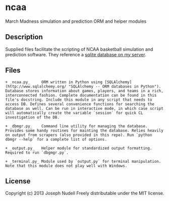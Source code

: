 # ncaa

March Madness simulation and prediction ORM and helper modules

## Description

Supplied files facilitate the scripting of NCAA basketball simulation and
prediction software. They reference a [sqlite database on my server](http://joenoodles.com/data/ncaa.db "college basketball database").

## Files

    + _ncaa.py_     ORM written in Python using [SQLAlchemy](http://www.sqlalchemy.org/ "SQLAlchemy -- ORM databases in Python"). Database stores information about games, players, and teams in a rich, interconnected fashion. Complete documentation can be found in this file's docstring. Include this module in any script that needs to access DB. Defines several convenience functions for searching the database as well. Can be run in interactive mode, in which case script will automatically create the variable `session` for quick CL investigation of the DB.

    + _dbmgr.py_    Command line utility for managing the database. Provides some handy routines for mainting the database. Relies heavily on output from scrapers (also provided in this repo). Run `python dbmgr --help` for a complete list of options.

    + _output.py_   Helper module for standardized output formatting. Required to run `dbgmgr.py`.

    + _terminal.py_ Module used by `output.py` for terminal manipulation. Note that this module does not play well with Windows.

## License

Copyright (c) 2013 Joseph Nudell
Freely distributable under the MIT license.
